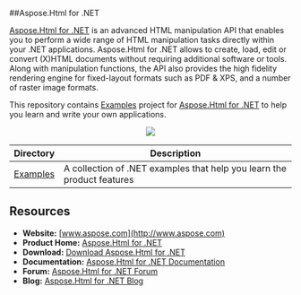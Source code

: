 ##Aspose.Html for .NET

[Aspose.Html for .NET](http://www.aspose.com/products/html/net) is an advanced HTML manipulation API that enables you to perform a wide range of HTML manipulation tasks directly within your .NET applications.
Aspose.Html for .NET allows to create, load, edit or convert (X)HTML documents without requiring additional software or tools. Along with manipulation functions, the API also provides the high fidelity rendering engine for fixed-layout formats such as PDF & XPS, and a number of raster image formats.

This repository contains [Examples](Examples) project for [Aspose.Html for .NET](http://www.aspose.com/products/html/net) to help you learn and write your own applications.

<p align="center">

  <a title="Download complete Aspose.Html for .NET source code" href="https://github.com/aspose-html/Aspose.Html-for-.NET/archive/master.zip">
	<img src="https://raw.github.com/AsposeExamples/java-examples-dashboard/master/images/downloadZip-Button-Large.png" />
  </a>
</p>

Directory | Description
--------- | -----------
[Examples](Examples)  | A collection of .NET examples that help you learn the product features

## Resources

+ **Website:** [www.aspose.com](http://www.aspose.com)
+ **Product Home:** [Aspose.Html for .NET](http://www.aspose.com/products/html/net)
+ **Download:** [Download Aspose.Html for .NET](http://www.aspose.com/downloads/html/net)
+ **Documentation:** [Aspose.Html for .NET Documentation](http://www.aspose.com/docs/display/htmlnet/Home)
+ **Forum:** [Aspose.Html for .NET Forum](https://forum.aspose.com/c/html)
+ **Blog:** [Aspose.Html for .NET Blog](http://www.aspose.com/blogs/aspose-products/aspose-html-product-family.html)

